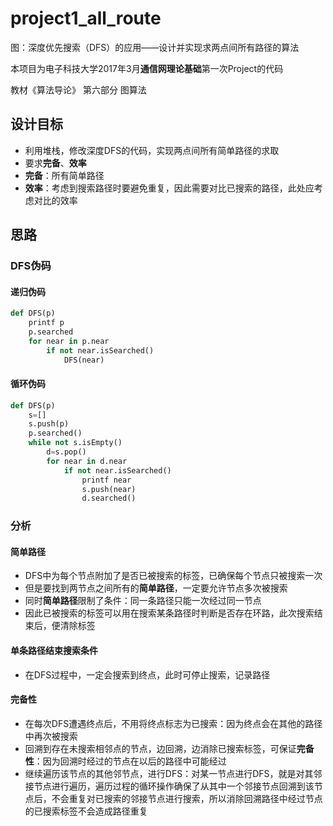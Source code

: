 # project1_all_route

图：深度优先搜索（DFS）的应用——设计并实现求两点间所有路径的算法

本项目为电子科技大学2017年3月**通信网理论基础**第一次Project的代码

教材《算法导论》 第六部分 图算法

## 设计目标
- 利用堆栈，修改深度DFS的代码，实现两点间所有简单路径的求取
- 要求**完备**、**效率**
- **完备**：所有简单路径
- **效率**：考虑到搜索路径时要避免重复，因此需要对比已搜索的路径，此处应考虑对比的效率

## 思路

### DFS伪码

#### 递归伪码

```python
def DFS(p)
    printf p
    p.searched
    for near in p.near
        if not near.isSearched()
            DFS(near)
```

#### 循环伪码

```python
def DFS(p)
    s=[]
    s.push(p)
    p.searched()
    while not s.isEmpty()
        d=s.pop()
        for near in d.near
            if not near.isSearched()
                printf near
                s.push(near)
                d.searched()
```

### 分析

#### 简单路径

- DFS中为每个节点附加了是否已被搜索的标签，已确保每个节点只被搜索一次
- 但是要找到两节点之间所有的**简单路径**，一定要允许节点多次被搜索
- 同时**简单路径**限制了条件：同一条路径只能一次经过同一节点
- 因此已被搜索的标签可以用在搜索某条路径时判断是否存在环路，此次搜索结束后，便清除标签

#### 单条路径结束搜索条件

- 在DFS过程中，一定会搜索到终点，此时可停止搜索，记录路径

#### 完备性

- 在每次DFS遭遇终点后，不用将终点标志为已搜索：因为终点会在其他的路径中再次被搜索
- 回溯到存在未搜索相邻点的节点，边回溯，边消除已搜索标签，可保证**完备性**：因为回溯时经过的节点在以后的路径中可能经过
- 继续遍历该节点的其他邻节点，进行DFS：对某一节点进行DFS，就是对其邻接节点进行遍历，遍历过程的循环操作确保了从其中一个邻接节点回溯到该节点后，不会重复对已搜索的邻接节点进行搜索，所以消除回溯路径中经过节点的已搜索标签不会造成路径重复

